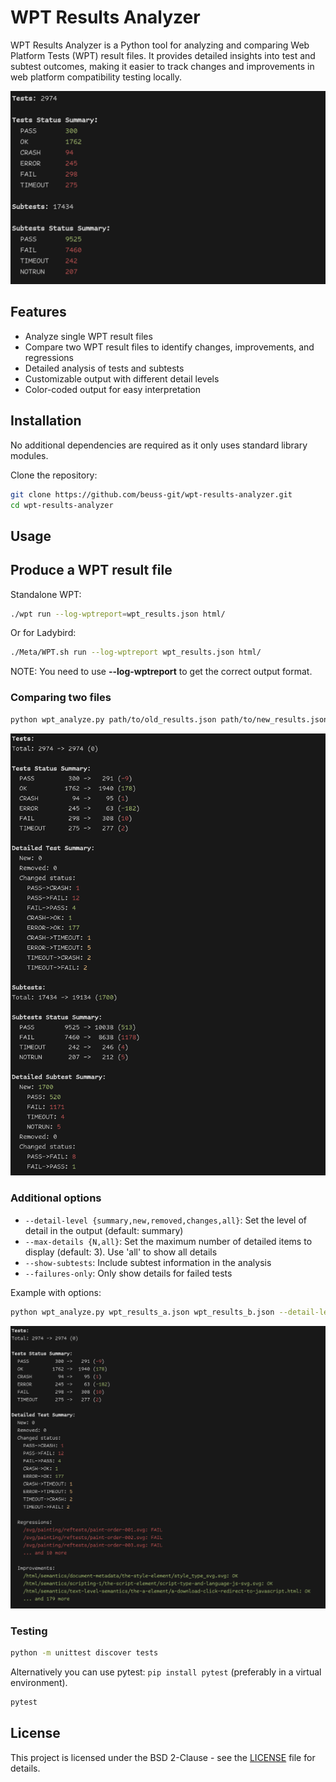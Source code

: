 # WPT Results Analyzer

WPT Results Analyzer is a Python tool for analyzing and comparing Web Platform Tests (WPT) result files. It provides detailed insights into test and subtest outcomes, making it easier to track changes and improvements in web platform compatibility testing locally.

![Comparison Subtests](assets/single-file-summary.png)

## Features

- Analyze single WPT result files
- Compare two WPT result files to identify changes, improvements, and regressions
- Detailed analysis of tests and subtests
- Customizable output with different detail levels
- Color-coded output for easy interpretation

## Installation

No additional dependencies are required as it only uses standard library modules.

Clone the repository:

```bash
git clone https://github.com/beuss-git/wpt-results-analyzer.git
cd wpt-results-analyzer
```

## Usage

## Produce a WPT result file

Standalone WPT:
```bash
./wpt run --log-wptreport=wpt_results.json html/
```

Or for Ladybird:
```bash
./Meta/WPT.sh run --log-wptreport wpt_results.json html/
```

NOTE: You need to use **--log-wptreport** to get the correct output format.


### Comparing two files

```bash
python wpt_analyze.py path/to/old_results.json path/to/new_results.json
```
![Comparison Subtests](assets/comparison-subtests.png)

### Additional options

- `--detail-level {summary,new,removed,changes,all}`: Set the level of detail in the output (default: summary)
- `--max-details {N,all}`: Set the maximum number of detailed items to display (default: 3). Use 'all' to show all details
- `--show-subtests`: Include subtest information in the analysis
- `--failures-only`: Only show details for failed tests

Example with options:

```bash
python wpt_analyze.py wpt_results_a.json wpt_results_b.json --detail-level all --max-details 3 --show-subtests
```

![Comparison Subtests](assets/comparison-subtests-detailed.png)

### Testing
```bash
python -m unittest discover tests
```
Alternatively you can use pytest: `pip install pytest` (preferably in a virtual environment).
```bash
pytest
```

## License

This project is licensed under the BSD 2-Clause - see the [LICENSE](LICENSE) file for details.
